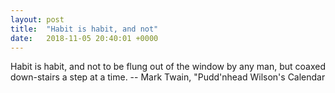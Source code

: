 ```yaml
---
layout: post
title:  "Habit is habit, and not"
date:   2018-11-05 20:40:01 +0000
---
```

Habit is habit, and not to be flung out of the window by any man, but coaxed
down-stairs a step at a time.
		-- Mark Twain, "Pudd'nhead Wilson's Calendar

